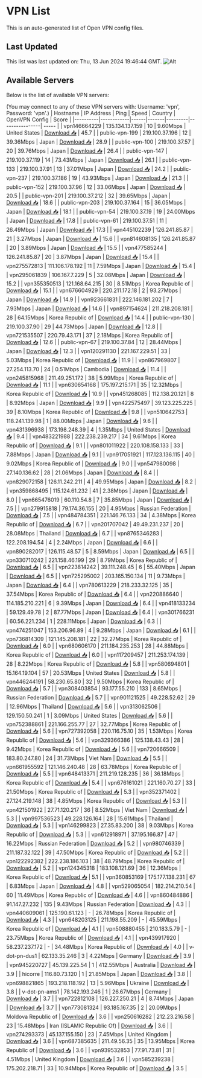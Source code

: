 # VPN List

This is an auto-generated list of Open VPN config files.

## Last Updated

This list was last updated on: Thu, 13 Jun 2024 19:46:44 GMT.
![Alt](https://repobeats.axiom.co/api/embed/186b98318ef1479477931607c1ad7d823f12451f.svg "Repobeats analytics image")

## Available Servers

Below is the list of available VPN servers:

(You may connect to any of these VPN servers with: Username: 'vpn', Password: 'vpn'.)
| Hostname | IP Address | Ping | Speed | Country | OpenVPN Config | Score |
|----------|------------|------|-------|---------|----------------| ----- |
| vpn146664229 | 135.134.137.159 | 10 | 9.60Mbps | United States | [Download 📥](./configs/server_0_US.ovpn) | 45.7 |
| public-vpn-199 | 219.100.37.196 | 12 | 39.36Mbps | Japan | [Download 📥](./configs/server_1_JP.ovpn) | 28.9 |
| public-vpn-100 | 219.100.37.57 | 20 | 39.76Mbps | Japan | [Download 📥](./configs/server_2_JP.ovpn) | 26.4 |
| public-vpn-147 | 219.100.37.119 | 14 | 73.43Mbps | Japan | [Download 📥](./configs/server_3_JP.ovpn) | 26.1 |
| public-vpn-133 | 219.100.37.91 | 13 | 37.01Mbps | Japan | [Download 📥](./configs/server_4_JP.ovpn) | 24.2 |
| public-vpn-237 | 219.100.37.186 | 19 | 43.93Mbps | Japan | [Download 📥](./configs/server_5_JP.ovpn) | 21.3 |
| public-vpn-152 | 219.100.37.96 | 12 | 33.06Mbps | Japan | [Download 📥](./configs/server_6_JP.ovpn) | 20.5 |
| public-vpn-201 | 219.100.37.212 | 32 | 39.65Mbps | Japan | [Download 📥](./configs/server_7_JP.ovpn) | 18.6 |
| public-vpn-203 | 219.100.37.164 | 15 | 36.05Mbps | Japan | [Download 📥](./configs/server_8_JP.ovpn) | 18.1 |
| public-vpn-54 | 219.100.37.19 | 19 | 24.00Mbps | Japan | [Download 📥](./configs/server_9_JP.ovpn) | 17.8 |
| public-vpn-61 | 219.100.37.51 | 11 | 26.49Mbps | Japan | [Download 📥](./configs/server_10_JP.ovpn) | 17.3 |
| vpn445102239 | 126.241.85.87 | 21 | 3.27Mbps | Japan | [Download 📥](./configs/server_11_JP.ovpn) | 15.6 |
| vpn814608135 | 126.241.85.87 | 20 | 3.89Mbps | Japan | [Download 📥](./configs/server_12_JP.ovpn) | 15.5 |
| vpn477585244 | 126.241.85.87 | 20 | 3.87Mbps | Japan | [Download 📥](./configs/server_13_JP.ovpn) | 15.4 |
| vpn275572813 | 111.106.178.192 | 11 | 7.59Mbps | Japan | [Download 📥](./configs/server_14_JP.ovpn) | 15.4 |
| vpn295061839 | 106.167.7.229 | 5 | 32.08Mbps | Japan | [Download 📥](./configs/server_15_JP.ovpn) | 15.2 |
| vpn355350513 | 121.168.64.215 | 30 | 8.51Mbps | Korea Republic of | [Download 📥](./configs/server_16_KR.ovpn) | 15.1 |
| vpn676604929 | 220.211.172.18 | 2 | 93.27Mbps | Japan | [Download 📥](./configs/server_17_JP.ovpn) | 14.9 |
| vpn923661831 | 222.146.181.202 | 7 | 7.93Mbps | Japan | [Download 📥](./configs/server_18_JP.ovpn) | 14.6 |
| vpn897154624 | 211.218.208.181 | 28 | 64.15Mbps | Korea Republic of | [Download 📥](./configs/server_19_KR.ovpn) | 14.4 |
| public-vpn-130 | 219.100.37.90 | 29 | 44.73Mbps | Japan | [Download 📥](./configs/server_20_JP.ovpn) | 12.8 |
| vpn721535507 | 220.79.43.171 | 37 | 2.18Mbps | Korea Republic of | [Download 📥](./configs/server_21_KR.ovpn) | 12.6 |
| public-vpn-67 | 219.100.37.84 | 12 | 28.44Mbps | Japan | [Download 📥](./configs/server_22_JP.ovpn) | 12.3 |
| vpn120291130 | 221.167.229.51 | 33 | 5.03Mbps | Korea Republic of | [Download 📥](./configs/server_23_KR.ovpn) | 11.9 |
| vpn867969807 | 27.254.113.70 | 24 | 0.51Mbps | Cambodia | [Download 📥](./configs/server_24_KH.ovpn) | 11.4 |
| vpn245815968 | 211.49.251.172 | 38 | 5.99Mbps | Korea Republic of | [Download 📥](./configs/server_25_KR.ovpn) | 11.1 |
| vpn630654168 | 175.197.215.171 | 35 | 12.32Mbps | Korea Republic of | [Download 📥](./configs/server_26_KR.ovpn) | 10.9 |
| vpn451268085 | 112.138.20.121 | 8 | 8.92Mbps | Japan | [Download 📥](./configs/server_27_JP.ovpn) | 9.9 |
| vpn422575497 | 39.123.225.225 | 39 | 8.10Mbps | Korea Republic of | [Download 📥](./configs/server_28_KR.ovpn) | 9.8 |
| vpn510642753 | 118.241.139.98 | 1 | 88.00Mbps | Japan | [Download 📥](./configs/server_29_JP.ovpn) | 9.6 |
| vpn431396938 | 173.198.248.39 | 4 | 1.35Mbps | United States | [Download 📥](./configs/server_30_US.ovpn) | 9.4 |
| vpn483221988 | 222.238.239.217 | 34 | 9.61Mbps | Korea Republic of | [Download 📥](./configs/server_31_KR.ovpn) | 9.1 |
| vpn801011922 | 220.108.158.133 | 33 | 7.88Mbps | Japan | [Download 📥](./configs/server_32_JP.ovpn) | 9.1 |
| vpn917051921 | 117.123.136.115 | 40 | 9.02Mbps | Korea Republic of | [Download 📥](./configs/server_33_KR.ovpn) | 9.0 |
| vpn547980098 | 27.140.136.62 | 28 | 21.06Mbps | Japan | [Download 📥](./configs/server_34_JP.ovpn) | 8.4 |
| vpn829072158 | 126.11.242.211 | 4 | 49.95Mbps | Japan | [Download 📥](./configs/server_35_JP.ovpn) | 8.2 |
| vpn359868495 | 115.124.61.232 | 41 | 2.38Mbps | Japan | [Download 📥](./configs/server_36_JP.ovpn) | 8.0 |
| vpn665476019 | 60.110.54.8 | 7 | 35.85Mbps | Japan | [Download 📥](./configs/server_37_JP.ovpn) | 7.5 |
| vpn279915818 | 79.174.36.155 | 20 | 4.95Mbps | Russian Federation | [Download 📥](./configs/server_38_RU.ovpn) | 7.5 |
| vpn484784351 | 221.146.76.133 | 34 | 4.38Mbps | Korea Republic of | [Download 📥](./configs/server_39_KR.ovpn) | 6.7 |
| vpn201707042 | 49.49.231.237 | 20 | 28.08Mbps | Thailand | [Download 📥](./configs/server_40_TH.ovpn) | 6.7 |
| vpn8765346283 | 122.208.194.54 | 4 | 2.24Mbps | Japan | [Download 📥](./configs/server_41_JP.ovpn) | 6.6 |
| vpn890282017 | 126.115.48.57 | 5 | 8.59Mbps | Japan | [Download 📥](./configs/server_42_JP.ovpn) | 6.5 |
| vpn330710242 | 221.158.46.199 | 29 | 8.79Mbps | Korea Republic of | [Download 📥](./configs/server_43_KR.ovpn) | 6.5 |
| vpn223814242 | 39.111.248.45 | 6 | 55.40Mbps | Japan | [Download 📥](./configs/server_44_JP.ovpn) | 6.5 |
| vpn725295002 | 203.165.150.134 | 11 | 9.73Mbps | Japan | [Download 📥](./configs/server_45_JP.ovpn) | 6.4 |
| vpn780613229 | 218.233.32.125 | 35 | 37.54Mbps | Korea Republic of | [Download 📥](./configs/server_46_KR.ovpn) | 6.4 |
| vpn220886640 | 114.185.210.221 | 6 | 9.39Mbps | Japan | [Download 📥](./configs/server_47_JP.ovpn) | 6.4 |
| vpn418133234 | 59.129.49.78 | 2 | 87.77Mbps | Japan | [Download 📥](./configs/server_48_JP.ovpn) | 6.4 |
| vpn301766231 | 60.56.221.234 | 1 | 228.11Mbps | Japan | [Download 📥](./configs/server_49_JP.ovpn) | 6.3 |
| vpn474251047 | 153.206.96.89 | 4 | 9.28Mbps | Japan | [Download 📥](./configs/server_50_JP.ovpn) | 6.1 |
| vpn736814309 | 121.145.208.181 | 22 | 32.27Mbps | Korea Republic of | [Download 📥](./configs/server_51_KR.ovpn) | 6.0 |
| vpn680606170 | 211.184.235.253 | 28 | 44.88Mbps | Korea Republic of | [Download 📥](./configs/server_52_KR.ovpn) | 6.0 |
| vpn117209457 | 211.253.174.139 | 28 | 8.22Mbps | Korea Republic of | [Download 📥](./configs/server_53_KR.ovpn) | 5.8 |
| vpn580694801 | 15.164.19.104 | 57 | 20.53Mbps | United States | [Download 📥](./configs/server_54_US.ovpn) | 5.8 |
| vpn446244191 | 58.230.65.80 | 32 | 9.50Mbps | Korea Republic of | [Download 📥](./configs/server_55_KR.ovpn) | 5.7 |
| vpn308403854 | 93.177.55.210 | 133 | 8.65Mbps | Russian Federation | [Download 📥](./configs/server_56_RU.ovpn) | 5.7 |
| vpn901121525 | 49.228.52.62 | 29 | 12.96Mbps | Thailand | [Download 📥](./configs/server_57_TH.ovpn) | 5.6 |
| vpn313062506 | 129.150.50.241 | 1 | 3.09Mbps | United States | [Download 📥](./configs/server_58_US.ovpn) | 5.6 |
| vpn752388861 | 221.166.255.77 | 27 | 32.77Mbps | Korea Republic of | [Download 📥](./configs/server_59_KR.ovpn) | 5.6 |
| vpn727392058 | 220.116.75.10 | 35 | 1.53Mbps | Korea Republic of | [Download 📥](./configs/server_60_KR.ovpn) | 5.6 |
| vpn329366386 | 125.138.43.43 | 28 | 9.42Mbps | Korea Republic of | [Download 📥](./configs/server_61_KR.ovpn) | 5.6 |
| vpn720666509 | 183.80.247.80 | 24 | 31.73Mbps | Viet Nam | [Download 📥](./configs/server_62_VN.ovpn) | 5.5 |
| vpn661955592 | 121.146.240.48 | 28 | 63.78Mbps | Korea Republic of | [Download 📥](./configs/server_63_KR.ovpn) | 5.5 |
| vpn648413371 | 211.219.128.235 | 36 | 36.18Mbps | Korea Republic of | [Download 📥](./configs/server_64_KR.ovpn) | 5.4 |
| vpn676161021 | 221.160.70.27 | 33 | 21.50Mbps | Korea Republic of | [Download 📥](./configs/server_65_KR.ovpn) | 5.3 |
| vpn352371402 | 27.124.219.148 | 38 | 4.85Mbps | Korea Republic of | [Download 📥](./configs/server_66_KR.ovpn) | 5.3 |
| vpn421501922 | 27.71.120.217 | 36 | 8.52Mbps | Viet Nam | [Download 📥](./configs/server_67_VN.ovpn) | 5.3 |
| vpn997536523 | 49.228.126.164 | 28 | 15.61Mbps | Thailand | [Download 📥](./configs/server_68_TH.ovpn) | 5.3 |
| vpn146299823 | 27.35.83.200 | 38 | 9.03Mbps | Korea Republic of | [Download 📥](./configs/server_69_KR.ovpn) | 5.3 |
| vpn612918971 | 37.195.166.87 | 47 | 16.22Mbps | Russian Federation | [Download 📥](./configs/server_70_RU.ovpn) | 5.2 |
| vpn980746339 | 211.187.32.122 | 39 | 47.50Mbps | Korea Republic of | [Download 📥](./configs/server_71_KR.ovpn) | 5.2 |
| vpn122292382 | 222.238.186.103 | 38 | 48.79Mbps | Korea Republic of | [Download 📥](./configs/server_72_KR.ovpn) | 5.2 |
| vpn124345318 | 183.108.121.69 | 36 | 12.36Mbps | Korea Republic of | [Download 📥](./configs/server_73_KR.ovpn) | 5.1 |
| vpn360853169 | 175.177.138.231 | 67 | 6.83Mbps | Japan | [Download 📥](./configs/server_74_JP.ovpn) | 4.8 |
| vpn529065054 | 182.214.210.54 | 60 | 11.49Mbps | Korea Republic of | [Download 📥](./configs/server_75_KR.ovpn) | 4.6 |
| vpn860484886 | 91.147.27.232 | 135 | 9.43Mbps | Russian Federation | [Download 📥](./configs/server_76_RU.ovpn) | 4.3 |
| vpn440609061 | 125.190.61.123 | - | 26.78Mbps | Korea Republic of | [Download 📥](./configs/server_77_KR.ovpn) | 4.3 |
| vpn648203125 | 211.198.55.209 | - | 45.59Mbps | Korea Republic of | [Download 📥](./configs/server_78_KR.ovpn) | 4.1 |
| vpn508880455 | 210.183.5.79 | - | 23.75Mbps | Korea Republic of | [Download 📥](./configs/server_79_KR.ovpn) | 4.1 |
| vpn439917920 | 58.237.237.172 | - | 34.48Mbps | Korea Republic of | [Download 📥](./configs/server_80_KR.ovpn) | 4.0 |
| v-dot-pn-dus1 | 62.133.35.246 | 3 | 4.22Mbps | Germany | [Download 📥](./configs/server_81_DE.ovpn) | 3.9 |
| vpn945220727 | 45.139.225.54 | 1 | 412.55Mbps | Australia | [Download 📥](./configs/server_82_AU.ovpn) | 3.9 |
| hicorre | 116.80.73.120 | 1 | 21.85Mbps | Japan | [Download 📥](./configs/server_83_JP.ovpn) | 3.8 |
| vpn698821865 | 193.218.118.192 | 13 | 5.96Mbps | Ukraine | [Download 📥](./configs/server_84_UA.ovpn) | 3.8 |
| v-dot-pn-ams1 | 78.142.193.246 | 1 | 26.67Mbps | Germany | [Download 📥](./configs/server_85_DE.ovpn) | 3.7 |
| vpn722812108 | 126.227.250.21 | 4 | 8.74Mbps | Japan | [Download 📥](./configs/server_86_JP.ovpn) | 3.7 |
| vpn773081324 | 93.185.167.35 | 2 | 20.09Mbps | Moldova Republic of | [Download 📥](./configs/server_87_MD.ovpn) | 3.6 |
| vpn250616282 | 212.23.216.58 | 23 | 15.48Mbps | Iran (ISLAMIC Republic Of) | [Download 📥](./configs/server_88_IR.ovpn) | 3.6 |
| vpn274293373 | 45.137.155.150 | 23 | 7.45Mbps | United Kingdom | [Download 📥](./configs/server_89_GB.ovpn) | 3.6 |
| vpn687385635 | 211.49.56.35 | 35 | 13.95Mbps | Korea Republic of | [Download 📥](./configs/server_90_KR.ovpn) | 3.6 |
| vpn939532853 | 77.91.73.81 | 31 | 4.51Mbps | United Kingdom | [Download 📥](./configs/server_91_GB.ovpn) | 3.6 |
| vpn585239238 | 175.202.218.71 | 33 | 10.94Mbps | Korea Republic of | [Download 📥](./configs/server_92_KR.ovpn) | 3.5 |
